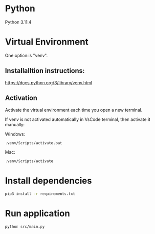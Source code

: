 # Python
Python 3.11.4

# Virtual Environment
One option is "venv". 

## Installalltion instructions:
https://docs.python.org/3/library/venv.html

## Activation
Activate the virtual environment each time you open a new terminal.

If venv is not activated automatically in VsCode terminal,
then activate it manually:

Windows:
```bash
.venv/Scripts/activate.bat
```

Mac:
```bash
.venv/Scripts/activate
```

# Install dependencies
```bash
pip3 install -r requirements.txt
```

# Run application
```bash
python src/main.py
```